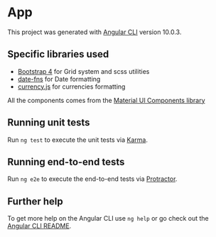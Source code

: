 # App

This project was generated with [Angular CLI](https://github.com/angular/angular-cli) version 10.0.3.

## Specific libraries used

* [Bootstrap 4](https://getbootstrap.com/) for Grid system and scss utilities
* [date-fns](https://date-fns.org/) for Date formatting
* [currency.js](https://currency.js.org/) for currencies formatting

All the components comes from the [Material UI Components library](https://material.angular.io/)

## Running unit tests

Run `ng test` to execute the unit tests via [Karma](https://karma-runner.github.io).

## Running end-to-end tests

Run `ng e2e` to execute the end-to-end tests via [Protractor](http://www.protractortest.org/).

## Further help

To get more help on the Angular CLI use `ng help` or go check out the [Angular CLI README](https://github.com/angular/angular-cli/blob/master/README.md).
